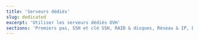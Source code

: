 ```yaml
---
title: 'Serveurs dédiés'
slug: dedicated
excerpt: 'Utiliser les serveurs dédiés OVH'
sections: 'Premiers pas, SSH et clé SSH, RAID & disques, Réseau & IP, Diagnostic et mode Rescue, vRack, Utilisation avancée, Divers'
---
```


